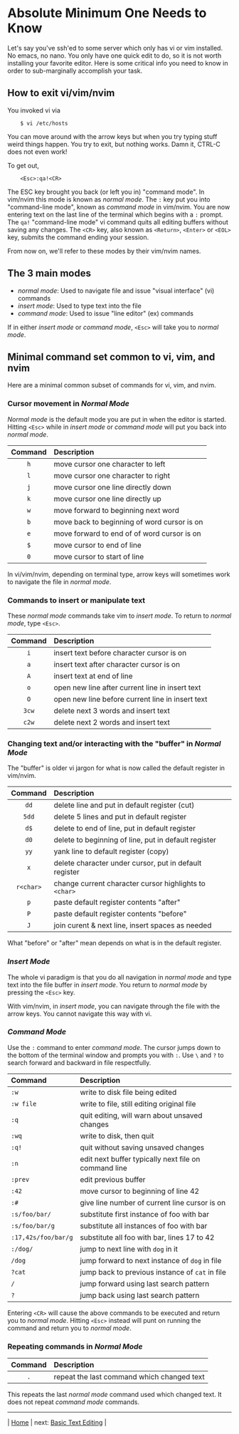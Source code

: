 # Absolute Minimum One Needs to Know

Let's say you've ssh'ed to some server which only has
vi or vim installed.  No emacs, no nano.  You only have
one quick edit to do, so it is not worth installing your
favorite editor.  Here is some critical info you need to
know in order to sub-marginally accomplish your task.

## How to exit vi/vim/nvim

You invoked vi via

```
    $ vi /etc/hosts
```

You can move around with the arrow keys but when you try typing
stuff weird things happen.  You try to exit, but nothing works.
Damn it, CTRL-C does not even work!

To get out,

```
    <Esc>:qa!<CR>
```

The ESC key brought you back (or left you in) "command mode".
In vim/nvim this mode is known as *normal mode*.  The `:` key
put you into "command-line mode", known as *command mode*
in vim/nvim.  You are now entering text on the last line of
the terminal which begins with a `:` prompt.  The `qa!`
"command-line mode" vi command quits all editing buffers
without saving any changes.  The `<CR>` key, also known as
`<Return>`, `<Enter>` or `<EOL>` key, submits the command
ending your session.

From now on, we'll refer to these modes by their vim/nvim names.

## The 3 main modes

* *normal mode*: Used to navigate file and issue "visual interface" (vi) commands
* *insert mode*: Used to type text into the file
* *command mode*: Used to issue "line editor" (ex) commands

If in either *insert mode* or *command mode*, `<Esc>` will take
you to *normal mode*.

## Minimal command set common to vi, vim, and nvim

Here are a minimal common subset of commands for vi, vim, and nvim.

### Cursor movement in *Normal Mode*

*Normal mode* is the default mode you are put in when the editor
is started.  Hitting `<Esc>` while in *insert mode* or *command mode*
will put you back into *normal mode*.

| Command  | Description                                 |
|:--------:|:------------------------------------------- |
| `h`      | move cursor one character to left           |
| `l`      | move cursor one character to right          |
| `j`      | move cursor one line directly down          |
| `k`      | move cursor one line directly up            |
| `w`      | move forward to beginning next word         |
| `b`      | move back to beginning of word cursor is on |
| `e`      | move forward to end of of word cursor is on |
| `$`      | move cursor to end of line                  |
| `0`      | move cursor to start of line                |

In vi/vim/nvim, depending on terminal type, arrow keys will
sometimes work to navigate the file in *normal mode*.

### Commands to insert or manipulate text

These *normal mode* commands take vim to *insert mode*.
To return to *normal mode*, type `<Esc>`.

| Command | Description                                      |
|:-------:|:------------------------------------------------ |
| `i`     | insert text before character cursor is on        |
| `a`     | insert text after character cursor is on         |
| `A`     | insert text at end of line                       |
| `o`     | open new line after current line in insert text  |
| `O`     | open new line before current line in insert text |
| `3cw`   | delete next 3 words and insert text              |
| `c2w`   | delete next 2 words and insert text              |

### Changing text and/or interacting with the "buffer" in *Normal Mode*

The "buffer" is older vi jargon for what is now
called the default register in vim/nvim.

| Command   | Description                                            |
|:---------:|:------------------------------------------------------ |
| `dd`      | delete line and put in default register (cut)          |
| `5dd`     | delete 5 lines and put in default register             |
| `d$`      | delete to end of line, put in default register         |
| `d0`      | delete to beginning of line, put in default register   |
| `yy`      | yank line to default register (copy)                   |
| `x`       | delete character under cursor, put in default register |
| `r<char>` | change current character cursor highlights to `<char>` |
| `p`       | paste default register contents "after"                |
| `P`       | paste default register contents "before"               |
| `J`       | join curent & next line, insert spaces as needed       |

What "before" or "after" mean depends on what is in the default register.

### *Insert Mode*

The whole vi paradigm is that you do all navigation in *normal mode*
and type text into the file buffer in *insert mode*.  You return
to *normal mode* by pressing the `<Esc>` key.

With vim/nvim, in *insert mode*, you can navigate through the file with
the arrow keys.  You cannot navigate this way with vi.

### *Command Mode*

Use the `:` command to enter *command mode*.  The
cursor jumps down to the bottom of the terminal window
and prompts you with `:`.  Use `\` and `?` to search forward and
backward in file respectfully.

| Command             | Description                                          |
|:------------------- |:---------------------------------------------------- |
| `:w`                | write to disk file being edited                      |
| `:w file`           | write to file, still editing original file           |
| `:q`                | quit editing, will warn about unsaved changes        |
| `:wq`               | write to disk, then quit                             |
| `:q!`               | quit without saving unsaved changes                  |
| `:n`                | edit next buffer typically next file on command line |
| `:prev`             | edit previous buffer                                 |
| `:42`               | move cursor to beginning of line 42                  |
| `:#`                | give line number of current line cursor is on        |
| `:s/foo/bar/`       | substitute first instance of foo with bar            |
| `:s/foo/bar/g`      | substitute all instances of foo with bar             |
| `:17,42s/foo/bar/g` | substitute all foo with bar, lines 17 to 42          |
| `:/dog/`            | jump to next line with `dog` in it                   |
| `/dog`              | jump forward to next instance of `dog` in file       |
| `?cat`              | jump back to previous instance of `cat` in file      |
| `/`                 | jump forward using last search pattern               |
| `?`                 | jump back using last search pattern                  |

Entering `<CR>` will cause the above commands to be executed and return you
to *normal mode*.  Hitting `<Esc>` instead will punt on running the command
and return you to *normal mode*.

### Repeating commands in *Normal Mode*

| Command | Description                                |
|:-------:|:------------------------------------------ |
| `.`     | repeat the last command which changed text |

This repeats the last *normal mode* command used which changed text.
It does not repeat *command mode* commands.

---

| [Home][1] | next: [Basic Text Editing][2] |

[1]: README.md
[2]: 02-BasicTextEditing.md
